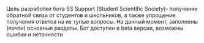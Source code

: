 Цель разработки бота SS Support (Student Scientific Society)- получение обратной связи от студентов и школьников, а также упрощение получения ответов на их тупые вопросы. На данный момент, заполнены (почти) основные разделы. Бот доступен в beta версии, возможны ошибки и неточности
